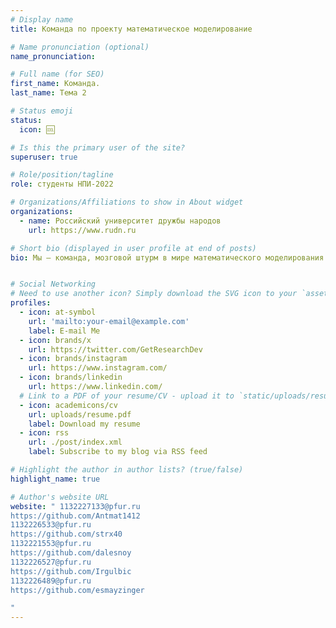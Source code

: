 ```yaml
---
# Display name
title: Команда по проекту математическое моделирование

# Name pronunciation (optional)
name_pronunciation: 

# Full name (for SEO)
first_name: Команда.
last_name: Тема 2

# Status emoji
status:
  icon: 🆒

# Is this the primary user of the site?
superuser: true

# Role/position/tagline
role: cтуденты НПИ-2022

# Organizations/Affiliations to show in About widget
organizations:
  - name: Российский университет дружбы народов
    url: https://www.rudn.ru

# Short bio (displayed in user profile at end of posts)
bio: Мы – команда, мозговой штурм в мире математического моделирования. Наша миссия: покорить электрический пробой и доказать, что даже самые сложные явления подвластны анализу и интеллекту. Готовьтесь, будет искрить!


# Social Networking
# Need to use another icon? Simply download the SVG icon to your `assets/media/icons/` folder.
profiles:
  - icon: at-symbol
    url: 'mailto:your-email@example.com'
    label: E-mail Me
  - icon: brands/x
    url: https://twitter.com/GetResearchDev
  - icon: brands/instagram
    url: https://www.instagram.com/
  - icon: brands/linkedin
    url: https://www.linkedin.com/
  # Link to a PDF of your resume/CV - upload it to `static/uploads/resume.pdf`
  - icon: academicons/cv
    url: uploads/resume.pdf
    label: Download my resume
  - icon: rss
    url: ./post/index.xml
    label: Subscribe to my blog via RSS feed

# Highlight the author in author lists? (true/false)
highlight_name: true

# Author's website URL
website: " 1132227133@pfur.ru
https://github.com/Antmat1412
1132226533@pfur.ru
https://github.com/strx40
1132221553@pfur.ru
https://github.com/dalesnoy
1132226527@pfur.ru
https://github.com/Irgulbic
1132226489@pfur.ru 
https://github.com/esmayzinger

"
---
```




